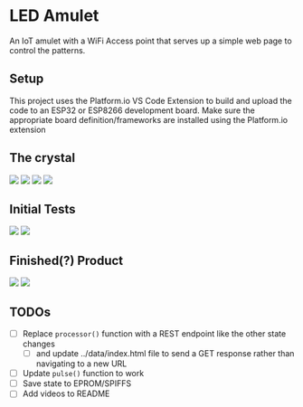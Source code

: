 # LED Amulet
An IoT amulet with a WiFi Access point that serves up a simple web page to control the patterns.

## Setup
This project uses the Platform.io VS Code Extension to build and upload the code to an ESP32 or ESP8266 development board. Make sure the appropriate board definition/frameworks are installed using the Platform.io extension

## The crystal
![](/readme_media/20190925_090149.jpg)
![](/readme_media/20190925_090151.jpg)
![](/readme_media/20190925_090156.jpg)
![](/readme_media/20190925_090201.jpg)

## Initial Tests
![](/readme_media/VideoCapture_20190919-203011.jpg)
![](/readme_media/VideoCapture_20190919-203037.jpg)


## Finished(?) Product
![](/readme_media/20191007_151411.jpg)
![](/readme_media/20191007_151111.jpg)

## TODOs
- [ ] Replace `processor()` function with a REST endpoint like the other state changes
    - [ ] and update ../data/index.html file to send a GET response rather than navigating to a new URL
- [ ] Update `pulse()` function to work
- [ ] Save state to EPROM/SPIFFS
- [ ] Add videos to README
